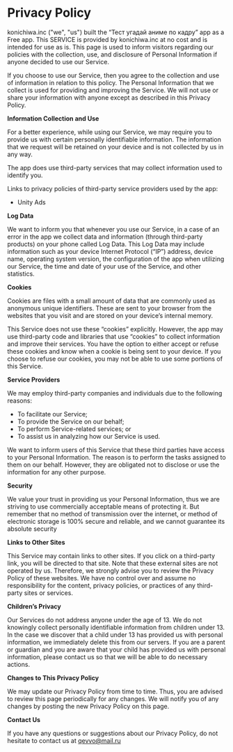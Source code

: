 # **Privacy Policy**

konichiwa.inc ("we", "us") built the “Тест угадай аниме по кадру” app as a Free app. This SERVICE
is provided by konichiwa.inc at no cost and is intended for use as is. 
This page is used to inform visitors regarding our policies with the collection, use, and
disclosure of Personal Information if anyone decided to use our Service.

If you choose to use our Service, then you agree to the collection and use of information in
relation to this policy. The Personal Information that we collect is used for providing and
improving the Service. We will not use or share your information with anyone except as
described in this Privacy Policy.

**Information Collection and Use**

For a better experience, while using our Service, we may require you to provide us with
certain personally identifiable information. The information that we request will be retained
on your device and is not collected by us in any way.

The app does use third-party services that may collect information used to identify you.

Links to privacy policies of third-party service providers used by the app: 
*   Unity Ads

**Log Data**

We want to inform you that whenever you use our Service, in a case of an error in the app
we collect data and information (through third-party products) on your phone called Log
Data. This Log Data may include information such as your device Internet Protocol (“IP”)
address, device name, operating system version, the configuration of the app when utilizing
our Service, the time and date of your use of the Service, and other statistics. 

**Cookies**

Cookies are files with a small amount of data that are commonly used as anonymous unique
identifiers. These are sent to your browser from the websites that you visit and are stored
on your device’s internal memory.

This Service does not use these “cookies” explicitly. However, the app may use third-party
code and libraries that use “cookies” to collect information and improve their services. You
have the option to either accept or refuse these cookies and know when a cookie is being
sent to your device. If you choose to refuse our cookies, you may not be able to use some
portions of this Service. 

**Service Providers**

We may employ third-party companies and individuals due to the following reasons:

*   To facilitate our Service;
*   To provide the Service on our behalf;
*   To perform Service-related services; or
*   To assist us in analyzing how our Service is used.

We want to inform users of this Service that these third parties have access to your Personal
Information. The reason is to perform the tasks assigned to them on our behalf. However,
they are obligated not to disclose or use the information for any other purpose.

**Security**

We value your trust in providing us your Personal Information, thus we are striving to use
commercially acceptable means of protecting it. But remember that no method of
transmission over the internet, or method of electronic storage is 100% secure and reliable,
and we cannot guarantee its absolute security

**Links to Other Sites**

This Service may contain links to other sites. If you click on a third-party link, you will be
directed to that site. Note that these external sites are not operated by us. Therefore, we
strongly advise you to review the Privacy Policy of these websites. We have no control over
and assume no responsibility for the content, privacy policies, or practices of any third-party
sites or services.

**Children’s Privacy**

Our Services do not address anyone under the age of 13. We do not knowingly collect
personally identifiable information from children under 13. In the case we discover that a
child under 13 has provided us with personal information, we immediately delete this from
our servers. If you are a parent or guardian and you are aware that your child has provided
us with personal information, please contact us so that we will be able to do necessary
actions. 

**Changes to This Privacy Policy**

We may update our Privacy Policy from time to time. Thus, you are advised to review this
page periodically for any changes. We will notify you of any changes by posting the new
Privacy Policy on this page.

**Contact Us**

If you have any questions or suggestions about our Privacy Policy, do not hesitate to contact
us at qevvo@mail.ru
